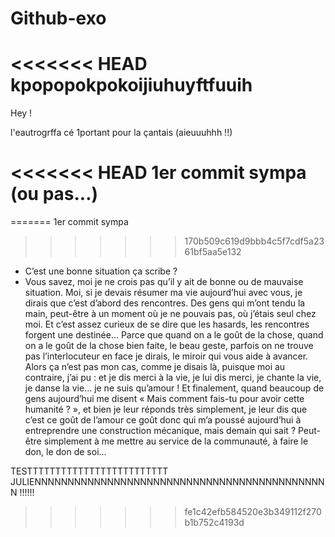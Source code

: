 # Github-exo
<<<<<<< HEAD
kpopopokpokoijiuhuyftfuuih
=======

Hey !

l'eautrogrffa cé 1portant pour la çantais (aieuuuhhh !!)

<<<<<<< HEAD
1er commit sympa (ou pas...)
=======
=======
1er commit sympa

>>>>>>> 170b509c619d9bbb4c5f7cdf5a2361bf5aa5e132
- C’est une bonne situation ça scribe ?
- Vous savez, moi je ne crois pas qu’il y ait de bonne ou de mauvaise situation. Moi, si je devais résumer ma vie aujourd’hui avec vous, je dirais que c’est d’abord des rencontres. Des gens qui m’ont tendu la main, peut-être à un moment où je ne pouvais pas, où j’étais seul chez moi. Et c’est assez curieux de se dire que les hasards, les rencontres forgent une destinée... Parce que quand on a le goût de la chose, quand on a le goût de la chose bien faite, le beau geste, parfois on ne trouve pas l’interlocuteur en face je dirais, le miroir qui vous aide à avancer. Alors ça n’est pas mon cas, comme je disais là, puisque moi au contraire, j’ai pu : et je dis merci à la vie, je lui dis merci, je chante la vie, je danse la vie... je ne suis qu’amour ! Et finalement, quand beaucoup de gens aujourd’hui me disent « Mais comment fais-tu pour avoir cette humanité ? », et bien je leur réponds très simplement, je leur dis que c’est ce goût de l’amour ce goût donc qui m’a poussé aujourd’hui à entreprendre une construction mécanique, mais demain qui sait ? Peut-être simplement à me mettre au service de la communauté, à faire le don, le don de soi...


TESTTTTTTTTTTTTTTTTTTTTTTTTT JULIENNNNNNNNNNNNNNNNNNNNNNNNNNNNNNNNNNNNNNNNNNNNN !!!!!!
>>>>>>> fe1c42efb584520e3b349112f270b1b752c4193d

